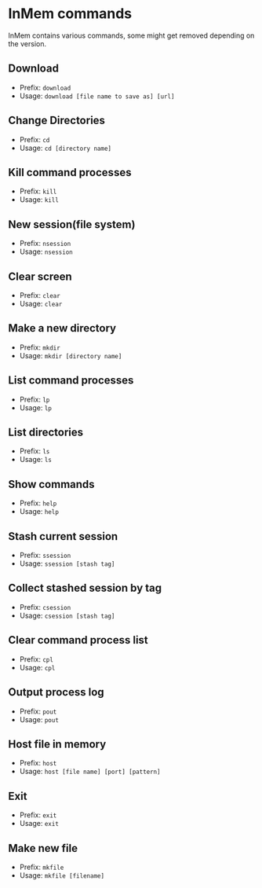 # InMem commands
InMem contains various commands, some might get removed depending on the version.

## Download
* Prefix: ``download``   
* Usage: ``download [file name to save as] [url]``

## Change Directories
* Prefix: ``cd``
* Usage: ``cd [directory name]``

## Kill command processes
* Prefix: ``kill``
* Usage: ``kill``

## New session(file system)
* Prefix: ``nsession``
* Usage: ``nsession``

## Clear screen
* Prefix: ``clear``
* Usage: ``clear``

## Make a new directory
* Prefix: ``mkdir``
* Usage: ``mkdir [directory name]``

## List command processes
* Prefix: ``lp``
* Usage: ``lp``

## List directories
* Prefix: ``ls``
* Usage: ``ls``

## Show commands
* Prefix: ``help``
* Usage: ``help``

## Stash current session
* Prefix: ``ssession``
* Usage: ``ssession [stash tag]``

## Collect stashed session by tag
* Prefix: ``csession``
* Usage: ``csession [stash tag]``

## Clear command process list
* Prefix: ``cpl``
* Usage: ``cpl``

## Output process log
* Prefix: ``pout``
* Usage: ``pout``

## Host file in memory
* Prefix: ``host``
* Usage: ``host [file name] [port] [pattern]``

## Exit 
* Prefix: ``exit``
* Usage: ``exit``

## Make new file
* Prefix: ``mkfile``
* Usage: ``mkfile [filename]``